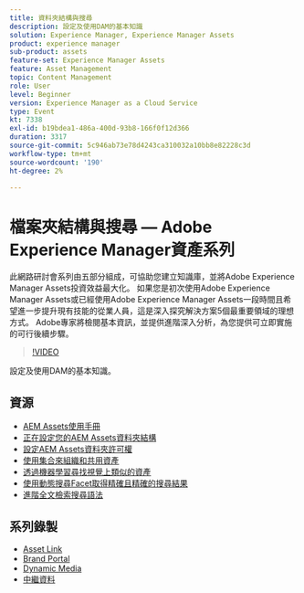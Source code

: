 ```yaml
---
title: 資料夾結構與搜尋
description: 設定及使用DAM的基本知識
solution: Experience Manager, Experience Manager Assets
product: experience manager
sub-product: assets
feature-set: Experience Manager Assets
feature: Asset Management
topic: Content Management
role: User
level: Beginner
version: Experience Manager as a Cloud Service
type: Event
kt: 7338
exl-id: b19bdea1-486a-400d-93b8-166f0f12d366
duration: 3317
source-git-commit: 5c946ab73e78d4243ca310032a10bb8e82228c3d
workflow-type: tm+mt
source-wordcount: '190'
ht-degree: 2%

---
```


# 檔案夾結構與搜尋 — Adobe Experience Manager資產系列

此網路研討會系列由五部分組成，可協助您建立知識庫，並將Adobe Experience Manager Assets投資效益最大化。 如果您是初次使用Adobe Experience Manager Assets或已經使用Adobe Experience Manager Assets一段時間且希望進一步提升現有技能的從業人員，這是深入探究解決方案5個最重要領域的理想方式。 Adobe專家將檢閱基本資訊，並提供進階深入分析，為您提供可立即實施的可行後續步驟。

>[!VIDEO](https://video.tv.adobe.com/v/332135/?quality=12&learn=on&hidetitle=true)

設定及使用DAM的基本知識。

## 資源

* [AEM Assets使用手冊](https://experienceleague.adobe.com/docs/experience-manager-65/assets/home.html?lang=zh-Hant)
* [正在設定您的AEM Assets資料夾結構](https://experienceleague.adobe.com/docs/experience-manager-learn/assets/configuring/baseline-folders.html?lang=zh-Hant)
* [設定AEM Assets資料夾許可權](https://experienceleague.adobe.com/docs/experience-manager-learn/assets/configuring/baseline-permissions.html?lang=zh-Hant)
* [使用集合來組織和共用資產](https://experienceleague.adobe.com/docs/experience-manager-learn/assets/search-and-discovery/collections.html?lang=zh-Hant)
* [透過機器學習尋找視覺上類似的資產](https://experienceleague.adobe.com/docs/experience-manager-learn/assets/search-and-discovery/search.html?lang=zh-Hant)
* [使用動態搜尋Facet取得精確且精確的搜尋結果](https://experienceleague.adobe.com/docs/experience-manager-learn/assets/search-and-discovery/search.html?lang=zh-Hant)
* [進階全文檢索搜尋語法](https://experienceleague.adobe.com/docs/experience-manager-64/assets/using/gql-search.html?lang=zh-Hant#using)

## 系列錄製

* [Asset Link](asset-link.md)
* [Brand Portal](brand-portal.md)
* [Dynamic Media](dynamic-media.md)
* [中繼資料](metadata.md)
